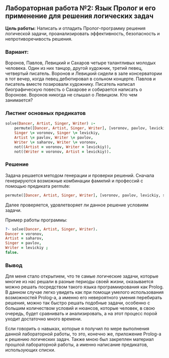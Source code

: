 Лабораторная работа №2: Язык Пролог и его применение для решения логических задач
----
**Цель работы:** Написать и отладить Пролог-программу решения логической задачи, проанализировать эффективность, безопасность и непротиворечивость решения.

### Вариант:
Воронов, Павлов, Левицкий и Сахаров четыре талантливых молодых человека. Один из них танцор, другой художник, третий певец, четвертый писатель. Воронов и Левицкий сидели в зале консерватории в тот вечер, когда певец дебютировал в сольном концерте. Павлов и писатель вместе позировали художнику. Писатель написал биографическую повесть о Сахарове и собирается написать о Воронове. Воронов никогда не слышал о Левицком. Кто чем занимается?

### Листинг основных предикатов
```prolog
solve(Dancer, Artist, Singer, Writer) :-
    permute([Dancer, Artist, Singer, Writer], [voronov, pavlov, levickiy, saharov]),
    Singer \= voronov, Singer \= levickiy,
    Artist \= pavlov, Writer \= pavlov,
    Writer \= saharov, Writer \= voronov,
    not((Artist = voronov, Writer = levickiy)),
    not((Writer = voronov, Artist = levickiy)).
```

### Решение
Задача решается методом генерации и проверки решений. Сначала генерируются возможные комбинации фамилий и профессий с помощью предиката permute:

```prolog
permute([Dancer, Artist, Singer, Writer], [voronov, pavlov, levickiy, saharov]),
```

Далее проверяется, удовлетворяет ли данное решение условиям задачи.

Пример работы программы:
```prolog
?- solve(Dancer, Artist, Singer, Writer).
Dancer = voronov,
Artist = saharov,
Singer = pavlov,
Writer = levickiy ;
false.
```

### Вывод
Для меня стало открытием, что те самые логические задачи, которые многие из нас решали в разные периоды своей жизни, оказывается можно решать посредством такого языка програмиирования как Prolog. В данном случае легко увидеть как при помощи умелого использования возможностей Prolog-а, а именно его невероятного умения перебирать решения, можно так быстро решать подобные задачи, особенно с большим количеством условий и нюансов, которые человек, в свою очередь, будет сравнивать и анализировать, а на этот процесс порой уходит достаточно много времени.

Если говорить о навыках, которые я получил по мере выполнения данной лабораторной работы, то это, конечно же, приложение Prolog-а к решению логических задач. Также мною был закреплен материал прошлой лабораторной работы, а именно написание предикатов, использующих списки.

